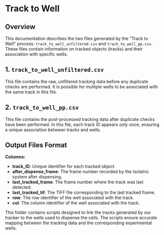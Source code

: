 # Track to Well

## Overview
This documentation describes the two files generated by the "Track to Well" process: `track_to_well_unfiltered.csv` and `track_to_well_pp.csv`. These files contain information on tracked objects (tracks) and their association with specific wells.

## 1. `track_to_well_unfiltered.csv`
This file contains the raw, unfiltered tracking data before any duplicate checks are performed. It is possible for multiple wells to be associated with the same track in this file.

## 2. `track_to_well_pp.csv`
This file contains the post-processed tracking data after duplicate checks have been performed. In this file, each track ID appears only once, ensuring a unique association between tracks and wells.


## Output Files Format
**Columns:**
- **track_ID**: Unique identifier for each tracked object.
- **after_dispense_frame**: The frame number recorded by the Isolatric system after dispensing.
- **last_tracked_frame**: The frame number where the track was last detected.
- **last_tracked_tif**: The TIFF file corresponding to the last tracked frame.
- **row**: The row identifier of the well associated with the track.
- **col**: The column identifier of the well associated with the track.

This folder contains scripts designed to link the tracks generated by our tracker to the wells used to dispense the cells. The scripts ensure accurate mapping between the tracking data and the corresponding experimental wells.
